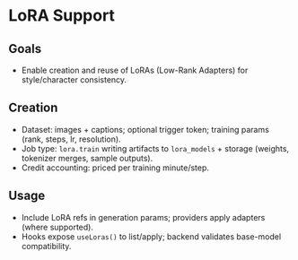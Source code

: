 # LoRA Support

## Goals
- Enable creation and reuse of LoRAs (Low-Rank Adapters) for style/character consistency.

## Creation
- Dataset: images + captions; optional trigger token; training params (rank, steps, lr, resolution).
- Job type: `lora.train` writing artifacts to `lora_models` + storage (weights, tokenizer merges, sample outputs).
- Credit accounting: priced per training minute/step.

## Usage
- Include LoRA refs in generation params; providers apply adapters (where supported).
- Hooks expose `useLoras()` to list/apply; backend validates base-model compatibility.
